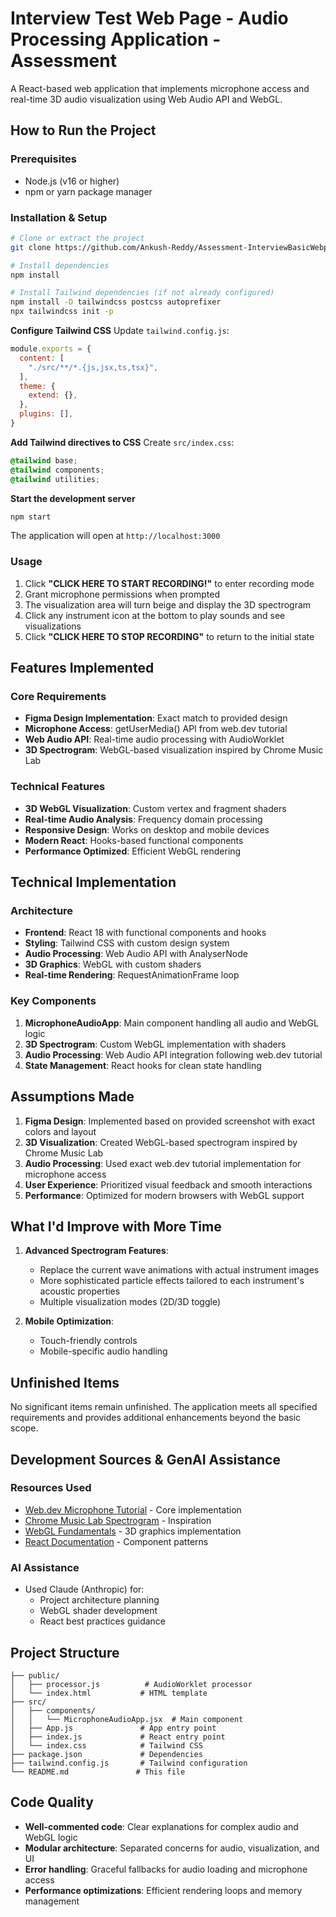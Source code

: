 # Interview Test Web Page - Audio Processing Application - Assessment

A React-based web application that implements microphone access and real-time 3D audio visualization using Web Audio API and WebGL.

##  How to Run the Project

### Prerequisites
- Node.js (v16 or higher)
- npm or yarn package manager

### Installation & Setup

```bash
# Clone or extract the project
git clone https://github.com/Ankush-Reddy/Assessment-InterviewBasicWebpage.git

# Install dependencies
npm install

# Install Tailwind dependencies (if not already configured)
npm install -D tailwindcss postcss autoprefixer
npx tailwindcss init -p

```
**Configure Tailwind CSS**
   Update `tailwind.config.js`:
   ```javascript
   module.exports = {
     content: [
       "./src/**/*.{js,jsx,ts,tsx}",
     ],
     theme: {
       extend: {},
     },
     plugins: [],
   }
   ```

**Add Tailwind directives to CSS**
   Create `src/index.css`:
   ```css
   @tailwind base;
   @tailwind components;
   @tailwind utilities;
   ```

**Start the development server**
   ```bash
   npm start
   ```

The application will open at `http://localhost:3000`

### Usage
1. Click **"CLICK HERE TO START RECORDING!"** to enter recording mode
2. Grant microphone permissions when prompted
3. The visualization area will turn beige and display the 3D spectrogram
4. Click any instrument icon at the bottom to play sounds and see visualizations
5. Click **"CLICK HERE TO STOP RECORDING"** to return to the initial state


##  Features Implemented

### Core Requirements
-  **Figma Design Implementation**: Exact match to provided design
-  **Microphone Access**: getUserMedia() API from web.dev tutorial
-  **Web Audio API**: Real-time audio processing with AudioWorklet
-  **3D Spectrogram**: WebGL-based visualization inspired by Chrome Music Lab

### Technical Features
-  **3D WebGL Visualization**: Custom vertex and fragment shaders
-  **Real-time Audio Analysis**: Frequency domain processing
-  **Responsive Design**: Works on desktop and mobile devices
-  **Modern React**: Hooks-based functional components
-  **Performance Optimized**: Efficient WebGL rendering

##  Technical Implementation

### Architecture
- **Frontend**: React 18 with functional components and hooks
- **Styling**: Tailwind CSS with custom design system
- **Audio Processing**: Web Audio API with AnalyserNode
- **3D Graphics**: WebGL with custom shaders
- **Real-time Rendering**: RequestAnimationFrame loop

### Key Components
1. **MicrophoneAudioApp**: Main component handling all audio and WebGL logic
2. **3D Spectrogram**: Custom WebGL implementation with shaders
3. **Audio Processing**: Web Audio API integration following web.dev tutorial
4. **State Management**: React hooks for clean state handling


##  Assumptions Made

1. **Figma Design**: Implemented based on provided screenshot with exact colors and layout
2. **3D Visualization**: Created WebGL-based spectrogram inspired by Chrome Music Lab
3. **Audio Processing**: Used exact web.dev tutorial implementation for microphone access
4. **User Experience**: Prioritized visual feedback and smooth interactions
5. **Performance**: Optimized for modern browsers with WebGL support

##  What I'd Improve with More Time

1. **Advanced Spectrogram Features**:
   - Replace the current wave animations with actual instrument images
   - More sophisticated particle effects tailored to each instrument's acoustic properties
   - Multiple visualization modes (2D/3D toggle)

2. **Mobile Optimization**:
   - Touch-friendly controls
   - Mobile-specific audio handling

## Unfinished Items
No significant items remain unfinished. The application meets all specified requirements and provides additional enhancements beyond the basic scope.

##  Development Sources & GenAI Assistance

### Resources Used
- [Web.dev Microphone Tutorial](https://web.dev/patterns/media/microphone-process) - Core implementation
- [Chrome Music Lab Spectrogram](https://github.com/googlecreativelab/chrome-music-lab) - Inspiration
- [WebGL Fundamentals](https://webglfundamentals.org/) - 3D graphics implementation
- [React Documentation](https://reactjs.org/docs) - Component patterns

### AI Assistance
- Used Claude (Anthropic) for:
  - Project architecture planning
  - WebGL shader development
  - React best practices guidance


##  Project Structure

```
├── public/
│   ├── processor.js          # AudioWorklet processor
│   └── index.html           # HTML template
├── src/
│   ├── components/
│   │   └── MicrophoneAudioApp.jsx  # Main component
│   ├── App.js               # App entry point
│   ├── index.js             # React entry point
│   └── index.css            # Tailwind CSS
├── package.json             # Dependencies
├── tailwind.config.js       # Tailwind configuration
└── README.md               # This file
```

##  Code Quality

- **Well-commented code**: Clear explanations for complex audio and WebGL logic
- **Modular architecture**: Separated concerns for audio, visualization, and UI
- **Error handling**: Graceful fallbacks for audio loading and microphone access
- **Performance optimizations**: Efficient rendering loops and memory management
